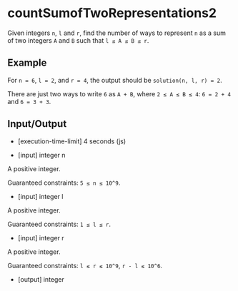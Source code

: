 # countSumofTwoRepresentations2

Given integers `n`, `l` and `r`, find the number of ways to represent `n` as a sum of two integers `A` and `B` such that `l ≤ A ≤ B ≤ r`.

## Example

For `n = 6`, `l = 2`, and `r = 4`, the output should be
`solution(n, l, r) = 2`.

There are just two ways to write `6` as `A + B`, where `2 ≤ A ≤ B ≤ 4`: `6 = 2 + 4` and `6 = 3 + 3`.

## Input/Output

- [execution-time-limit] 4 seconds (js)

- [input] integer n

A positive integer.

Guaranteed constraints:
`5 ≤ n ≤ 10^9`.

- [input] integer l

A positive integer.

Guaranteed constraints:
`1 ≤ l ≤ r`.

- [input] integer r

A positive integer.

Guaranteed constraints:
`l ≤ r ≤ 10^9`,
`r - l ≤ 10^6`.

- [output] integer
